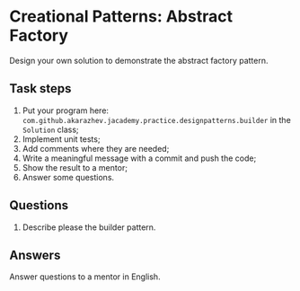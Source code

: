 # Creational Patterns: Abstract Factory

Design your own solution to demonstrate the abstract factory pattern.

## Task steps

1. Put your program here: `com.github.akarazhev.jacademy.practice.designpatterns.builder` in the `Solution` class;
2. Implement unit tests;
3. Add comments where they are needed;
4. Write a meaningful message with a commit and push the code;
5. Show the result to a mentor;
6. Answer some questions.

## Questions

1. Describe please the builder pattern.

## Answers

Answer questions to a mentor in English.